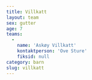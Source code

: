 ```yaml
---
title: Villkatt
layout: team
sex: gutter
age: 7
teams:
  -
    name: 'Askøy Villkatt'
    kontaktperson: 'Ove Sture'
    fiksid: null
category: barn
slug: villkatt
---
```

